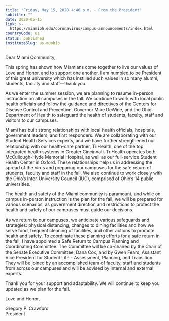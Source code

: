 ```yaml
---
title: "Friday, May 15, 2020 4:46 p.m. - From the President"
subtitle: ""
date: 2020-05-15
link: >-
  https://miamioh.edu/coronavirus/campus-announcements/index.html
countryCode: us
status: published
instituteSlug: us-muohio
---
```

Dear Miami Community,

This spring has shown how Miamians come together to live our values of Love and Honor, and to support one another. I am humbled to be President of this great university which has instilled such values in so many alumni, students, faculty and staff—thank you.

As we enter the summer session, we are planning to resume in-person instruction on all campuses in the fall. We continue to work with local public health officials and follow the guidance and directives of the Centers for Disease Control and Prevention, Governor Mike DeWine, and the Ohio Department of Health to safeguard the health of students, faculty, staff and visitors to our campuses.

Miami has built strong relationships with local health officials, hospitals, government leaders, and first responders. We are collaborating with our Student Health Services experts, and we have further strengthened our relationship with our health-care partner, TriHealth, one of the top integrated health systems in Greater Cincinnati. TriHealth operates both McCullough-Hyde Memorial Hospital, as well as our full-service Student Health Center in Oxford. These relationships help us in addressing the spread of the virus and preparing our campuses for the safe return of students, faculty and staff in the fall. We also continue to work closely with the Ohio’s Inter-University Council (IUC), comprised of Ohio’s 14 public universities.

The health and safety of the Miami community is paramount, and while on campus in-person instruction is the plan for the fall, we will be prepared for various scenarios, as government direction and restrictions to protect the health and safety of our campuses must guide our decisions.

As we return to our campuses, we anticipate various safeguards and strategies: physical distancing, changes to dining facilities and how we serve food, frequent cleaning of facilities, and other actions to promote health and safety. To coordinate these planning efforts for a safe return in the fall, I have appointed a Safe Return to Campus Planning and Coordinating Committee. The Committee will be co-chaired by the Chair of the Senate Executive Committee, Dana Cox, and by Gwen Fears, Assistant Vice President for Student Life - Assessment, Planning, and Transition. They will be joined by an accomplished team of faculty, staff and students from across our campuses and will be advised by internal and external experts.

Thank you for your support and adaptability. We will continue to keep you updated as we plan for the fall.

Love and Honor,

Gregory P. Crawford  
President
